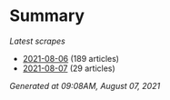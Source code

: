 # Summary
*Latest scrapes*
* [2021-08-06](https://github.com/nuuuwan/news_lk/blob/data/news_lk.2021-08-06.json) (189 articles)
* [2021-08-07](https://github.com/nuuuwan/news_lk/blob/data/news_lk.2021-08-07.json) (29 articles)

*Generated at 09:08AM, August 07, 2021*